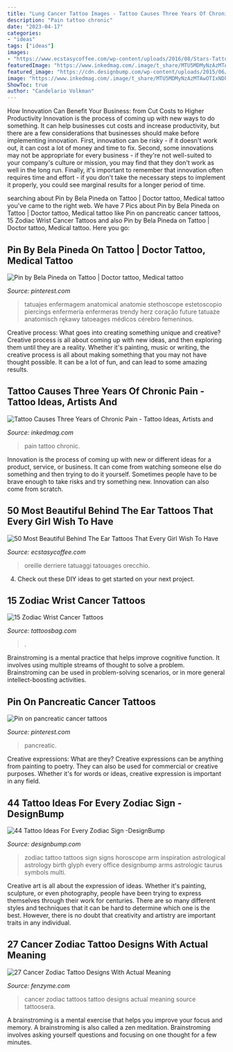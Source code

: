 ```yaml
---
title: "Lung Cancer Tattoo Images - Tattoo Causes Three Years Of Chronic Pain"
description: "Pain tattoo chronic"
date: "2023-04-17"
categories:
- "ideas"
tags: ["ideas"]
images:
- "https://www.ecstasycoffee.com/wp-content/uploads/2016/08/Stars-Tattoo-Behind-The-Ear-For-Girls.jpg"
featuredImage: "https://www.inkedmag.com/.image/t_share/MTU5MDMyNzAzMTAwOTIxNDkz/chronic-pain-feat.jpg"
featured_image: "https://cdn.designbump.com/wp-content/uploads/2015/06/zodiac-tattoos-2.jpg"
image: "https://www.inkedmag.com/.image/t_share/MTU5MDMyNzAzMTAwOTIxNDkz/chronic-pain-feat.jpg"
ShowToc: true
author: "Candelario Volkman"
---
```



How Innovation Can Benefit Your Business: from Cut Costs to Higher Productivity
Innovation is the process of coming up with new ways to do something. It can help businesses cut costs and increase productivity, but there are a few considerations that businesses should make before implementing innovation. First, innovation can be risky - if it doesn't work out, it can cost a lot of money and time to fix. Second, some innovations may not be appropriate for every business - if they're not well-suited to your company's culture or mission, you may find that they don't work as well in the long run. Finally, it's important to remember that innovation often requires time and effort - if you don't take the necessary steps to implement it properly, you could see marginal results for a longer period of time.

	

		
searching about Pin by Bela Pineda on Tattoo | Doctor tattoo, Medical tattoo you've came to the right web. We have 7 Pics about Pin by Bela Pineda on Tattoo | Doctor tattoo, Medical tattoo like Pin on pancreatic cancer tattoos, 15 Zodiac Wrist Cancer Tattoos and also Pin by Bela Pineda on Tattoo | Doctor tattoo, Medical tattoo. Here you go:
		
    
## Pin By Bela Pineda On Tattoo | Doctor Tattoo, Medical Tattoo

<img loading=lazy src="https://i.pinimg.com/736x/8a/01/9b/8a019b3600db57b3146e9339307e6bb1.jpg" onerror="this.onerror=null;this.src='https://tse4.mm.bing.net/th?id=OIP.jbzbKo7Syz2JCWvY-52NdAHaO0&amp;pid=15.1';" alt="Pin by Bela Pineda on Tattoo | Doctor tattoo, Medical tattoo">

_Source: pinterest.com_

>tatuajes enfermagem anatomical anatomie stethoscope estetoscopio piercings enfermería enfermeras trendy herz coração future tatuaże anatomisch rękawy tatoeages médicos cérebro femeninos. 

	

Creative process: What goes into creating something unique and creative?
Creative process is all about coming up with new ideas, and then exploring them until they are a reality. Whether it's painting, music or writing, the creative process is all about making something that you may not have thought possible. It can be a lot of fun, and can lead to some amazing results.

    
## Tattoo Causes Three Years Of Chronic Pain - Tattoo Ideas, Artists And

<img loading=lazy src="https://www.inkedmag.com/.image/t_share/MTU5MDMyNzAzMTAwOTIxNDkz/chronic-pain-feat.jpg" onerror="this.onerror=null;this.src='https://tse4.mm.bing.net/th?id=OIP.rQ0tYARkmQ0TV3cS1Hh1bgHaF7&amp;pid=15.1';" alt="Tattoo Causes Three Years of Chronic Pain - Tattoo Ideas, Artists and">

_Source: inkedmag.com_

>pain tattoo chronic. 

	

Innovation is the process of coming up with new or different ideas for a product, service, or business. It can come from watching someone else do something and then trying to do it yourself. Sometimes people have to be brave enough to take risks and try something new. Innovation can also come from scratch.

    
## 50 Most Beautiful Behind The Ear Tattoos That Every Girl Wish To Have

<img loading=lazy src="https://www.ecstasycoffee.com/wp-content/uploads/2016/08/Stars-Tattoo-Behind-The-Ear-For-Girls.jpg" onerror="this.onerror=null;this.src='https://tse1.mm.bing.net/th?id=OIP.h7lp0b0PlT6s4VvrWLhRIwHaJ4&amp;pid=15.1';" alt="50 Most Beautiful Behind The Ear Tattoos That Every Girl Wish To Have">

_Source: ecstasycoffee.com_

>oreille derriere tatuaggi tatouages orecchio. 

	

4. Check out these DIY ideas to get started on your next project.

    
## 15 Zodiac Wrist Cancer Tattoos

<img loading=lazy src="https://www.tattoosbag.com/wp-content/uploads/2016/09/Zodiac-Cancer-Tattoo-On-Wrist-wct115.jpg" onerror="this.onerror=null;this.src='https://tse2.mm.bing.net/th?id=OIP.-JThA__rc5gY53cDdC0-NwHaFs&amp;pid=15.1';" alt="15 Zodiac Wrist Cancer Tattoos">

_Source: tattoosbag.com_

>. 

	

Brainstroming is a mental practice that helps improve cognitive function. It involves using multiple streams of thought to solve a problem. Brainstroming can be used in problem-solving scenarios, or in more general intellect-boosting activities.

    
## Pin On Pancreatic Cancer Tattoos

<img loading=lazy src="https://i.pinimg.com/736x/20/8a/c8/208ac8170ff433bc1a9b56867b377bbd.jpg" onerror="this.onerror=null;this.src='https://tse3.mm.bing.net/th?id=OIP.aOxgcEMaahlcPcYKX1VP4wHaNK&amp;pid=15.1';" alt="Pin on pancreatic cancer tattoos">

_Source: pinterest.com_

>pancreatic. 

	

Creative expressions: What are they?
Creative expressions can be anything from painting to poetry. They can also be used for commercial or creative purposes. Whether it's for words or ideas, creative expression is important in any field.

    
## 44 Tattoo Ideas For Every Zodiac Sign -DesignBump

<img loading=lazy src="https://cdn.designbump.com/wp-content/uploads/2015/06/zodiac-tattoos-2.jpg" onerror="this.onerror=null;this.src='https://tse3.mm.bing.net/th?id=OIP.YQECKpqqEy6S6jRlMv7-8wHaLH&amp;pid=15.1';" alt="44 Tattoo Ideas For Every Zodiac Sign -DesignBump">

_Source: designbump.com_

>zodiac tattoo tattoos sign signs horoscope arm inspiration astrological astrology birth glyph every office designbump arms astrologic taurus symbols multi. 

	

Creative art is all about the expression of ideas. Whether it's painting, sculpture, or even photography, people have been trying to express themselves through their work for centuries. There are so many different styles and techniques that it can be hard to determine which one is the best. However, there is no doubt that creativity and artistry are important traits in any individual.

    
## 27 Cancer Zodiac Tattoo Designs With Actual Meaning

<img loading=lazy src="http://www.fenzyme.com/wp-content/uploads/2017/09/Cancer-Zodiac-Tattoo-Designs-With-Actual-Meaning00013.jpg" onerror="this.onerror=null;this.src='https://tse3.mm.bing.net/th?id=OIP.OvzRz3C38Of6QiFJHUtrTwHaKM&amp;pid=15.1';" alt="27 Cancer Zodiac Tattoo Designs With Actual Meaning">

_Source: fenzyme.com_

>cancer zodiac tattoos tattoo designs actual meaning source tattoosera. 

	

A brainstroming is a mental exercise that helps you improve your focus and memory. A brainstroming is also called a zen meditation. Brainstroming involves asking yourself questions and focusing on one thought for a few minutes.


